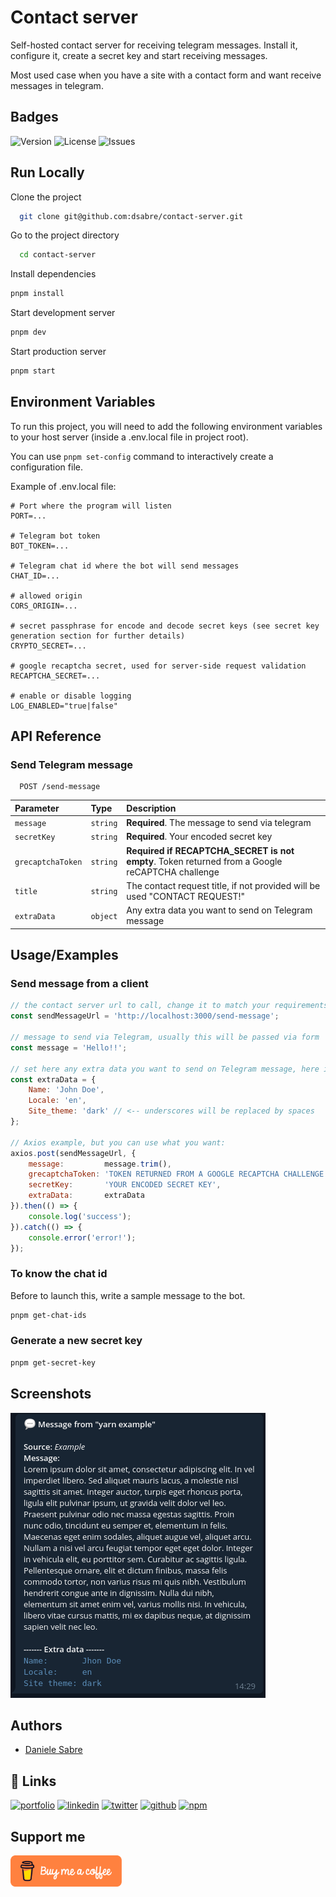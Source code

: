 # Contact server

Self-hosted contact server for receiving telegram messages. Install it, configure it, create a secret key and start receiving messages.

Most used case when you have a site with a contact form and want receive messages in telegram.

## Badges

![Version](https://img.shields.io/github/package-json/v/dsabre/contact-server?style=for-the-badge)
![License](https://img.shields.io/github/license/dsabre/contact-server?style=for-the-badge)
![Issues](https://img.shields.io/github/issues/dsabre/contact-server?style=for-the-badge)

## Run Locally

Clone the project

```bash
  git clone git@github.com:dsabre/contact-server.git
```

Go to the project directory

```bash
  cd contact-server
```

Install dependencies

```bash
pnpm install
```

Start development server

```bash
pnpm dev
```

Start production server

```bash
pnpm start
```

## Environment Variables

To run this project, you will need to add the following environment variables to your host server (inside a .env.local file in project root).

You can use `pnpm set-config` command to interactively create a configuration file.

Example of .env.local file:

```dotenv
# Port where the program will listen
PORT=...

# Telegram bot token
BOT_TOKEN=...

# Telegram chat id where the bot will send messages
CHAT_ID=...

# allowed origin
CORS_ORIGIN=...

# secret passphrase for encode and decode secret keys (see secret key generation section for further details)
CRYPTO_SECRET=...

# google recaptcha secret, used for server-side request validation
RECAPTCHA_SECRET=...

# enable or disable logging
LOG_ENABLED="true|false"
```

## API Reference

### Send Telegram message

```http
  POST /send-message
```

| Parameter         | Type     | Description                                                                                     |
|:------------------| :------- |:------------------------------------------------------------------------------------------------|
| `message`         | `string` | **Required**. The message to send via telegram                                                  |
| `secretKey`       | `string` | **Required**. Your encoded secret key                                                           |
| `grecaptchaToken` | `string` | **Required if RECAPTCHA_SECRET is not empty**. Token returned from a Google reCAPTCHA challenge |
| `title`           | `string` | The contact request title, if not provided will be used "CONTACT REQUEST!"                      |
| `extraData`       | `object` | Any extra data you want to send on Telegram message                                             |

## Usage/Examples

### Send message from a client

```javascript
// the contact server url to call, change it to match your requirements
const sendMessageUrl = 'http://localhost:3000/send-message';

// message to send via Telegram, usually this will be passed via form
const message = 'Hello!!';

// set here any extra data you want to send on Telegram message, here is an example of what I used for my personal site
const extraData = {
    Name: 'John Doe',
    Locale: 'en', 
    Site_theme: 'dark' // <-- underscores will be replaced by spaces
};

// Axios example, but you can use what you want:
axios.post(sendMessageUrl, {
    message:         message.trim(),
    grecaptchaToken: 'TOKEN RETURNED FROM A GOOGLE RECAPTCHA CHALLENGE',
    secretKey:       'YOUR ENCODED SECRET KEY',
    extraData:       extraData
}).then(() => {
    console.log('success');
}).catch(() => {
    console.error('error!');
});
```

### To know the chat id

Before to launch this, write a sample message to the bot.

```bash
pnpm get-chat-ids
```

### Generate a new secret key

```bash
pnpm get-secret-key
```

## Screenshots

![App Screenshot](/screenshots/telegram_example.png "Example telegram message received")

## Authors

- [Daniele Sabre](https://dsabre.github.io/resume/)

## 🔗 Links

[![portfolio](https://img.shields.io/badge/my_portfolio-000?style=for-the-badge&logo=ko-fi&logoColor=white)](https://dsabre.github.io/resume/)
[![linkedin](https://img.shields.io/badge/linkedin-0A66C2?style=for-the-badge&logo=linkedin&logoColor=white)](https://linkedin.com/in/danielesabre)
[![twitter](https://img.shields.io/badge/twitter-1DA1F2?style=for-the-badge&logo=twitter&logoColor=white)](https://twitter.com/raniel86)
[![github](https://img.shields.io/badge/github-171515?style=for-the-badge&logo=github&logoColor=white)](https://github.com/dsabre)
[![npm](https://img.shields.io/badge/npm-cb0000?style=for-the-badge&logo=npm&logoColor=white)](https://www.npmjs.com/~dsabre)

## Support me

<a href="https://www.buymeacoffee.com/daniele.sabre" target="_blank">
  <img src="https://raw.githubusercontent.com/dsabre/dsabre/main/images/bmc.png" alt="Buy Me a Coffee" title="Buy Me a Coffee" height="50" />
</a>

